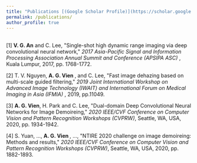 ```yaml
---
title: "Publications [(Google Scholar Profile)](https://scholar.google.com/citations?hl=en&user=f_uYnPsAAAAJ)"
permalink: /publications/
author_profile: true
---
```

<br>
[1] <b>V. G. An</b> and C. Lee, "Single-shot high dynamic range imaging via deep convolutional neural network," <i> 2017 Asia-Pacific Signal and Information Processing Association Annual Summit and Conference (APSIPA ASC) </i>, Kuala Lumpur, 2017, pp. 1768-1772.  

[2] T. V. Nguyen, <b> A. G. Vien </b>, and C. Lee, "Fast image dehazing based on multi-scale guided filtering," <i> 2019 Joint International Workshop on Advanced Image Technology (IWAIT) and International Forum on Medical Imaging in Asia (IFMIA) </i>, 2019, pp.11049.

[3] <b>A. G. Vien</b>, H. Park and C. Lee, "Dual-domain Deep Convolutional Neural Networks for Image Demoireing," <i> 2020 IEEE/CVF Conference on Computer Vision and Pattern Recognition Workshops (CVPRW)</i>, Seattle, WA, USA, 2020, pp. 1934-1942.  

[4] S. Yuan, ..., <b> A. G. Vien </b>, ..., "NTIRE 2020 challenge on image demoireing: Methods and results," <i> 2020 IEEE/CVF Conference on Computer Vision and Pattern Recognition Workshops (CVPRW)</i>, Seattle, WA, USA, 2020, pp. 1882-1893.
